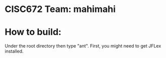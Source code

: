 # CISC672 Team: mahimahi

# How to build:
  Under the root directory then type "ant".
First, you might need to get JFLex installed.

